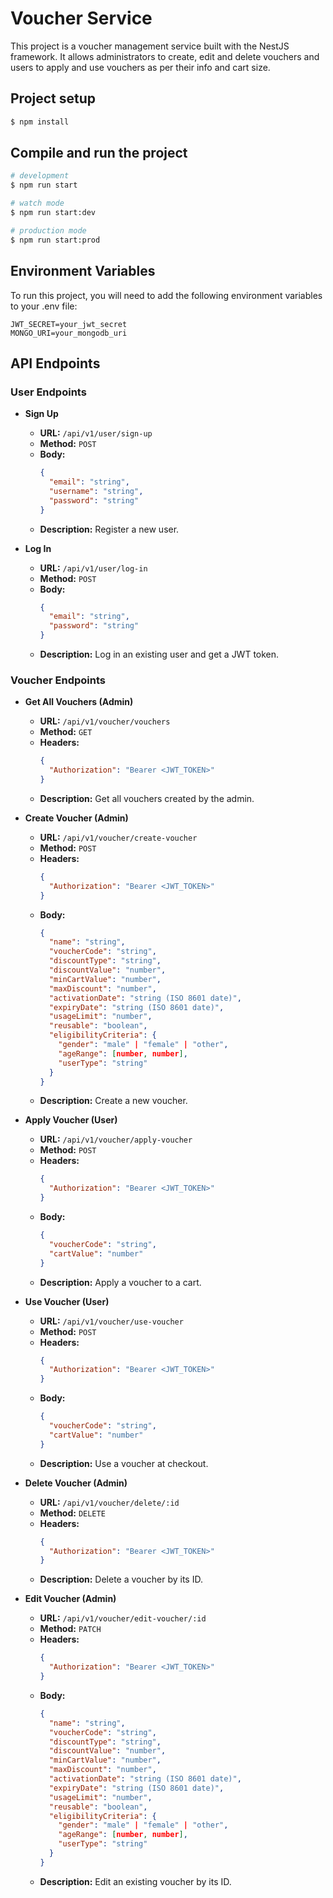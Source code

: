 # Voucher Service

This project is a voucher management service built with the NestJS framework. It allows administrators to create, edit and delete vouchers and users to apply and use vouchers as per their info and cart size.

## Project setup

```bash
$ npm install
```

## Compile and run the project

```bash
# development
$ npm run start

# watch mode
$ npm run start:dev

# production mode
$ npm run start:prod
```

## Environment Variables

To run this project, you will need to add the following environment variables to your .env file:

```plaintext
JWT_SECRET=your_jwt_secret
MONGO_URI=your_mongodb_uri
```

## API Endpoints

### User Endpoints

- **Sign Up**

  - **URL:** `/api/v1/user/sign-up`
  - **Method:** `POST`
  - **Body:**
    ```json
    {
      "email": "string",
      "username": "string",
      "password": "string"
    }
    ```
  - **Description:** Register a new user.

- **Log In**
  - **URL:** `/api/v1/user/log-in`
  - **Method:** `POST`
  - **Body:**
    ```json
    {
      "email": "string",
      "password": "string"
    }
    ```
  - **Description:** Log in an existing user and get a JWT token.

### Voucher Endpoints

- **Get All Vouchers (Admin)**

  - **URL:** `/api/v1/voucher/vouchers`
  - **Method:** `GET`
  - **Headers:**
    ```json
    {
      "Authorization": "Bearer <JWT_TOKEN>"
    }
    ```
  - **Description:** Get all vouchers created by the admin.

- **Create Voucher (Admin)**

  - **URL:** `/api/v1/voucher/create-voucher`
  - **Method:** `POST`
  - **Headers:**
    ```json
    {
      "Authorization": "Bearer <JWT_TOKEN>"
    }
    ```
  - **Body:**
    ```json
    {
      "name": "string",
      "voucherCode": "string",
      "discountType": "string",
      "discountValue": "number",
      "minCartValue": "number",
      "maxDiscount": "number",
      "activationDate": "string (ISO 8601 date)",
      "expiryDate": "string (ISO 8601 date)",
      "usageLimit": "number",
      "reusable": "boolean",
      "eligibilityCriteria": {
        "gender": "male" | "female" | "other",
        "ageRange": [number, number],
        "userType": "string"
      }
    }
    ```
  - **Description:** Create a new voucher.

- **Apply Voucher (User)**

  - **URL:** `/api/v1/voucher/apply-voucher`
  - **Method:** `POST`
  - **Headers:**
    ```json
    {
      "Authorization": "Bearer <JWT_TOKEN>"
    }
    ```
  - **Body:**
    ```json
    {
      "voucherCode": "string",
      "cartValue": "number"
    }
    ```
  - **Description:** Apply a voucher to a cart.

- **Use Voucher (User)**

  - **URL:** `/api/v1/voucher/use-voucher`
  - **Method:** `POST`
  - **Headers:**
    ```json
    {
      "Authorization": "Bearer <JWT_TOKEN>"
    }
    ```
  - **Body:**
    ```json
    {
      "voucherCode": "string",
      "cartValue": "number"
    }
    ```
  - **Description:** Use a voucher at checkout.

- **Delete Voucher (Admin)**

  - **URL:** `/api/v1/voucher/delete/:id`
  - **Method:** `DELETE`
  - **Headers:**
    ```json
    {
      "Authorization": "Bearer <JWT_TOKEN>"
    }
    ```
  - **Description:** Delete a voucher by its ID.

- **Edit Voucher (Admin)**
  - **URL:** `/api/v1/voucher/edit-voucher/:id`
  - **Method:** `PATCH`
  - **Headers:**
    ```json
    {
      "Authorization": "Bearer <JWT_TOKEN>"
    }
    ```
  - **Body:**
    ```json
    {
      "name": "string",
      "voucherCode": "string",
      "discountType": "string",
      "discountValue": "number",
      "minCartValue": "number",
      "maxDiscount": "number",
      "activationDate": "string (ISO 8601 date)",
      "expiryDate": "string (ISO 8601 date)",
      "usageLimit": "number",
      "reusable": "boolean",
      "eligibilityCriteria": {
        "gender": "male" | "female" | "other",
        "ageRange": [number, number],
        "userType": "string"
      }
    }
    ```
  - **Description:** Edit an existing voucher by its ID.
